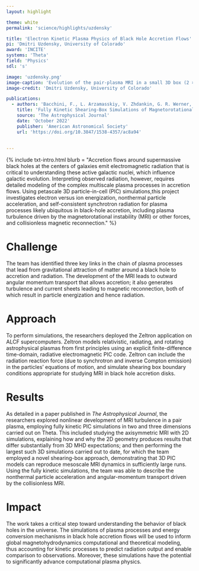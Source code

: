 ```yaml
---
layout: highlight

theme: white
permalink: 'science/highlights/uzdensky'

title: 'Electron Kinetic Plasma Physics of Black Hole Accretion Flows'
pi: 'Dmitri Uzdensky, University of Colorado'
award: 'INCITE'
systems: 'Theta'
field: 'Physics'
sdl: 's'

image: 'uzdensky.png' 
image-caption: 'Evolution of the pair-plasma MRI in a small 3D box (2 × 2 × 2 λ 3 MRI, where λMRI is the most unstable MRI wavelength), showing the spatial distribution of the radial (Bx) and toroidal (By) magnetic field at subsequent times during the simulation (in terms of P0, the orbital period). '
image-credit: 'Dmitri Uzdensky, University of Colorado'

publications:
  - authors: 'Bacchini, F., L. Arzamasskiy, V. Zhdankin, G. R. Werner, M. C. Begelman, and D. A. Uzdensky'
    title: 'Fully Kinetic Shearing-Box Simulations of Magnetorotational Turbulence in 2D and 3D. I. Pair Plasmas'
    source: 'The Astrophysical Journal'
    date: 'October 2022'
    publisher: 'American Astronomical Society'
    url: 'https://doi.org/10.3847/1538-4357/ac8a94'
    
    
---
```


{% include txt-intro.html 
    blurb = "Accretion flows around supermassive black holes at the centers of galaxies emit electromagnetic radiation that is critical to understanding these active galactic nuclei, which influence galactic evolution. Interpreting observed radiation, however, requires detailed modeling of the complex multiscale plasma processes in accretion flows. Using petascale 3D particle-in-cell (PIC) simulations,this project investigates electron versus ion energization, nonthermal particle acceleration, and self-consistent synchrotron radiation for plasma processes likely ubiquitous in black-hole accretion, including plasma turbulence driven by the magnetorotational instability (MRI) or other forces, and collisionless magnetic reconnection."
%}



# Challenge

The team has identified three key links in the chain of plasma processes that lead from gravitational attraction of matter around a black hole to accretion and radiation. The development of the MRI leads to outward angular momentum transport that allows accretion; it also generates turbulence and current sheets leading to magnetic reconnection, both of which result in particle energization and hence radiation.



# Approach

To perform simulations, the researchers deployed the Zeltron application on ALCF supercomputers. Zeltron models relativistic, radiating, and rotating astrophysical plasmas from first principles using an explicit finite-difference time-domain, radiative electromagnetic PIC code. Zeltron can include the radiation reaction force (due to synchrotron and inverse Compton emission) in the particles’ equations of motion, and simulate shearing box boundary conditions appropriate for studying MRI in black hole accretion disks.



# Results

As detailed in a paper published in _The Astrophysical Journal_, the researchers explored nonlinear development of MRI turbulence in a pair plasma, employing fully kinetic PIC simulations in two and three dimensions carried out on Theta. This included studying the axisymmetric MRI with 2D simulations, explaining how and why the 2D geometry produces results that differ substantially from 3D MHD expectations; and then performing the largest such 3D simulations carried out to date, for which the team employed a novel shearing-box approach, demonstrating that 3D PIC models can reproduce mesoscale MRI dynamics in sufficiently large runs. Using the fully kinetic simulations, the team was able to describe the nonthermal particle acceleration and angular-momentum transport driven by the collisionless MRI.



# Impact

The work takes a critical step toward understanding the behavior of black holes in the universe. The simulations of plasma processes and energy conversion mechanisms in black hole accretion flows will be used to inform global magnetohydrodynamics computational and theoretical modeling, thus accounting for kinetic processes to predict radiation output and enable comparison to observations. Moreover, these simulations have the potential to significantly advance computational plasma physics.
